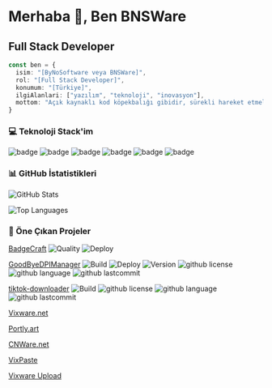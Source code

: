 # Merhaba 👋, Ben BNSWare
## Full Stack Developer

```typescript
const ben = {
  isim: "[ByNoSoftware veya BNSWare]",
  rol: "[Full Stack Developer]",
  konumum: "[Türkiye]",
  ilgiAlanlari: ["yazılım", "teknoloji", "inovasyon"],
  mottom: "Açık kaynaklı kod köpekbalığı gibidir, sürekli hareket etmelidir yoksa ölür."
}
```

### 💻 Teknoloji Stack'im
![badge](https://rozet.vixware.net/icon/node/badge/NODE.JS/teal?style=single)
![badge](https://rozet.vixware.net/icon/python/badge/PYTHON/orange?style=single)
![badge](https://rozet.vixware.net/icon/php/badge/PHP/blue?style=single)
![badge](https://rozet.vixware.net/icon/npm/badge/NPM/purple?style=single)
![badge](https://rozet.vixware.net/icon/net/badge/.NET/yellow?style=single)
![badge](https://rozet.vixware.net/icon/react/badge/REACT/red?style=single)

### 📊 GitHub İstatistikleri

![GitHub Stats](https://github-readme-stats.vercel.app/api?username=bnsware&theme=dracula&hide_border=false&include_all_commits=true&count_private=true)

![Top Languages](https://github-readme-stats.vercel.app/api/top-langs/?username=bnsware&theme=dracula&hide_border=false&include_all_commits=true&count_private=true&layout=compact)

### 🚀 Öne Çıkan Projeler
[BadgeCraft](https://rozet.vixware.net) ![Quality](https://rozet.vixware.net/icon/globe/badge/A%2B%2B/blue?style=single) ![Deploy](https://rozet.vixware.net/icon/rss/badge/Live/teal?style=single)

[GoodByeDPIManager](https://github.com/bnsware/GoodByeDPIManager) ![Build](https://rozet.vixware.net/Build/Passing/brightgreen) ![Deploy](https://rozet.vixware.net/Deploy/Live/brightgreen) ![Version](https://rozet.vixware.net/Version/v2.0/blue) ![github license](https://rozet.vixware.net/github/bnsware/GoodByeDPIManager/license) ![github language](https://rozet.vixware.net/github/bnsware/GoodByeDPIManager/language) ![github lastcommit](https://rozet.vixware.net/github/bnsware/GoodByeDPIManager/lastcommit)

[tiktok-downloader](https://github.com/bnsware/tiktok-downloader) ![Build](https://rozet.vixware.net/Build/Passing/brightgreen) ![github license](https://rozet.vixware.net/github/bnsware/tiktok-downloader/license) ![github language](https://rozet.vixware.net/github/bnsware/tiktok-downloader/language) ![github lastcommit](https://rozet.vixware.net/github/bnsware/tiktok-downloader/lastcommit) 

[Vixware.net](https://vixware.net)

[Portly.art](https://portly.art)

[CNWare.net](https://cnware.net)

[VixPaste](https://paste.vixware.net)

[Vixware Upload](https://upload.vixware.net)

